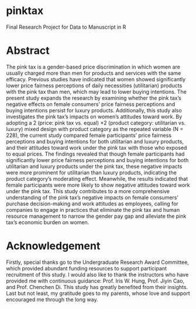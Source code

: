 # pinktax
Final Research Project for Data to Manuscript in R
# Abstract
 The pink tax is a gender-based price discrimination in which women are usually charged 
more than men for products and services with the same efficacy. Previous studies have indicated 
that women showed significantly lower price fairness perceptions of daily necessities (utilitarian) 
products with the pink tax than men, which may lead to lower buying intentions. The present study 
expands the research by examining whether the pink tax’s negative effects on female consumers’ 
price fairness perceptions and buying intentions persist for luxury products. Additionally, this study 
also investigates the pink tax’s impacts on women’s attitudes toward work. By adopting a 2 (price: 
pink tax vs. equal) ×2 (product category: utilitarian vs. luxury) mixed design with product category 
as the repeated variable (N = 228), the current study compared female participants’ price fairness 
perceptions and buying intentions for both utilitarian and luxury products, and their attitudes toward 
work under the pink tax with those who exposed to equal prices. The findings revealed that though 
female participants had significantly lower price fairness perceptions and buying intentions for both 
utilitarian and luxury products under the pink tax, these negative impacts were more prominent for 
utilitarian than luxury products, indicating the product category’s moderating effect. Meanwhile, the 
results indicated that female participants were more likely to show negative attitudes toward work 
under the pink tax. This study contributes to a more comprehensive understanding of the pink tax’s 
negative impacts on female consumers’ purchase decision-making and work attitudes as employees, 
calling for companies to engage in practices that eliminate the pink tax and human resource 
management to narrow the gender pay gap and alleviate the pink tax’s economic burden on women.

# Acknowledgement
 Firstly, special thanks go to the Undergraduate Research Award Committee, which provided 
abundant funding resources to support participant recruitment of this study. 
I would also like to thank the instructors who have provided me with continuous guidance: 
Prof. Iris W. Hung, Prof. Jiyin Cao, and Prof. Chenchen Di. This study has greatly benefited from 
their insights.
 Last but not least, my gratitude goes to my parents, whose love and support encouraged me 
through the long way.

